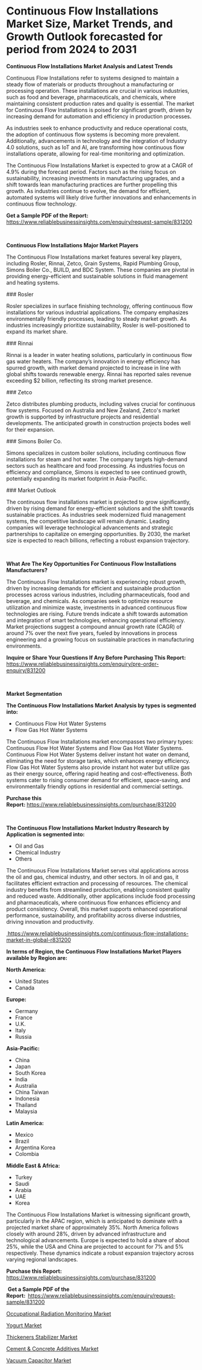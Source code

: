 <p><h1>Continuous Flow Installations Market Size, Market Trends, and Growth Outlook forecasted for period from 2024 to 2031</h1></p><p><strong>Continuous Flow Installations Market Analysis and Latest Trends</strong></p>
<p><p>Continuous Flow Installations refer to systems designed to maintain a steady flow of materials or products throughout a manufacturing or processing operation. These installations are crucial in various industries, such as food and beverage, pharmaceuticals, and chemicals, where maintaining consistent production rates and quality is essential. The market for Continuous Flow Installations is poised for significant growth, driven by increasing demand for automation and efficiency in production processes.</p><p>As industries seek to enhance productivity and reduce operational costs, the adoption of continuous flow systems is becoming more prevalent. Additionally, advancements in technology and the integration of Industry 4.0 solutions, such as IoT and AI, are transforming how continuous flow installations operate, allowing for real-time monitoring and optimization.</p><p>The Continuous Flow Installations Market is expected to grow at a CAGR of 4.9% during the forecast period. Factors such as the rising focus on sustainability, increasing investments in manufacturing upgrades, and a shift towards lean manufacturing practices are further propelling this growth. As industries continue to evolve, the demand for efficient, automated systems will likely drive further innovations and enhancements in continuous flow technology.</p></p>
<p><strong>Get a Sample PDF of the Report:&nbsp;</strong> <a href="https://www.reliablebusinessinsights.com/enquiry/request-sample/831200?utm_campaign=1113&utm_medium=2&utm_source=Github&utm_content=ia&utm_term=08102024&utm_id=continuous-flow-installations">https://www.reliablebusinessinsights.com/enquiry/request-sample/831200</a></p>
<p>&nbsp;</p>
<p><strong>Continuous Flow Installations Major Market Players</strong></p>
<p><p>The Continuous Flow Installations market features several key players, including Rosler, Rinnai, Zetco, Grain Systems, Rapid Plumbing Group, Simons Boiler Co., BUILD, and BDC System. These companies are pivotal in providing energy-efficient and sustainable solutions in fluid management and heating systems.</p><p>### Rosler</p><p>Rosler specializes in surface finishing technology, offering continuous flow installations for various industrial applications. The company emphasizes environmentally friendly processes, leading to steady market growth. As industries increasingly prioritize sustainability, Rosler is well-positioned to expand its market share.</p><p>### Rinnai</p><p>Rinnai is a leader in water heating solutions, particularly in continuous flow gas water heaters. The company’s innovation in energy efficiency has spurred growth, with market demand projected to increase in line with global shifts towards renewable energy. Rinnai has reported sales revenue exceeding $2 billion, reflecting its strong market presence.</p><p>### Zetco</p><p>Zetco distributes plumbing products, including valves crucial for continuous flow systems. Focused on Australia and New Zealand, Zetco's market growth is supported by infrastructure projects and residential developments. The anticipated growth in construction projects bodes well for their expansion.</p><p>### Simons Boiler Co.</p><p>Simons specializes in custom boiler solutions, including continuous flow installations for steam and hot water. The company targets high-demand sectors such as healthcare and food processing. As industries focus on efficiency and compliance, Simons is expected to see continued growth, potentially expanding its market footprint in Asia-Pacific.</p><p>### Market Outlook</p><p>The continuous flow installations market is projected to grow significantly, driven by rising demand for energy-efficient solutions and the shift towards sustainable practices. As industries seek modernized fluid management systems, the competitive landscape will remain dynamic. Leading companies will leverage technological advancements and strategic partnerships to capitalize on emerging opportunities. By 2030, the market size is expected to reach billions, reflecting a robust expansion trajectory.</p></p>
<p>&nbsp;</p>
<p><strong>What Are The Key Opportunities For Continuous Flow Installations Manufacturers?</strong></p>
<p><p>The Continuous Flow Installations market is experiencing robust growth, driven by increasing demands for efficient and sustainable production processes across various industries, including pharmaceuticals, food and beverage, and chemicals. As companies seek to optimize resource utilization and minimize waste, investments in advanced continuous flow technologies are rising. Future trends indicate a shift towards automation and integration of smart technologies, enhancing operational efficiency. Market projections suggest a compound annual growth rate (CAGR) of around 7% over the next five years, fueled by innovations in process engineering and a growing focus on sustainable practices in manufacturing environments.</p></p>
<p><strong>Inquire or Share Your Questions If Any Before Purchasing This Report:</strong> <a href="https://www.reliablebusinessinsights.com/enquiry/pre-order-enquiry/831200?utm_campaign=1113&utm_medium=2&utm_source=Github&utm_content=ia&utm_term=08102024&utm_id=continuous-flow-installations">https://www.reliablebusinessinsights.com/enquiry/pre-order-enquiry/831200</a></p>
<p>&nbsp;</p>
<p><strong>Market Segmentation</strong></p>
<p><strong>The Continuous Flow Installations Market Analysis by types is segmented into:</strong></p>
<p><ul><li>Continuous Flow Hot Water Systems</li><li>Flow Gas Hot Water Systems</li></ul></p>
<p><p>The Continuous Flow Installations market encompasses two primary types: Continuous Flow Hot Water Systems and Flow Gas Hot Water Systems. Continuous Flow Hot Water Systems deliver instant hot water on demand, eliminating the need for storage tanks, which enhances energy efficiency. Flow Gas Hot Water Systems also provide instant hot water but utilize gas as their energy source, offering rapid heating and cost-effectiveness. Both systems cater to rising consumer demand for efficient, space-saving, and environmentally friendly options in residential and commercial settings.</p></p>
<p><strong>Purchase this Report:&nbsp;</strong><a href="https://www.reliablebusinessinsights.com/purchase/831200?utm_campaign=1113&utm_medium=2&utm_source=Github&utm_content=ia&utm_term=08102024&utm_id=continuous-flow-installations">https://www.reliablebusinessinsights.com/purchase/831200</a></p>
<p>&nbsp;</p>
<p><strong>The Continuous Flow Installations Market Industry Research by Application is segmented into:</strong></p>
<p><ul><li>Oil and Gas</li><li>Chemical Industry</li><li>Others</li></ul></p>
<p><p>The Continuous Flow Installations Market serves vital applications across the oil and gas, chemical industry, and other sectors. In oil and gas, it facilitates efficient extraction and processing of resources. The chemical industry benefits from streamlined production, enabling consistent quality and reduced waste. Additionally, other applications include food processing and pharmaceuticals, where continuous flow enhances efficiency and product consistency. Overall, this market supports enhanced operational performance, sustainability, and profitability across diverse industries, driving innovation and productivity.</p></p>
<p><a href="https://www.reliablebusinessinsights.com/continuous-flow-installations-market-in-global-r831200?utm_campaign=1113&utm_medium=2&utm_source=Github&utm_content=ia&utm_term=08102024&utm_id=continuous-flow-installations">&nbsp;https://www.reliablebusinessinsights.com/continuous-flow-installations-market-in-global-r831200</a></p>
<p><strong>In terms of Region, the Continuous Flow Installations Market Players available by Region are:</strong></p>
<p>
    <p> <strong> North America: </strong>
        <ul>
            <li>United States</li>
            <li>Canada</li>
        </ul>
        </p> 
    <p> <strong> Europe: </strong>
        <ul>
            <li>Germany</li>
            <li>France</li>
            <li>U.K.</li>
            <li>Italy</li>
            <li>Russia</li>
        </ul>
        </p> 
    <p> <strong> Asia-Pacific: </strong>
        <ul>
            <li>China</li>
            <li>Japan</li>
            <li>South Korea</li>
            <li>India</li>
            <li>Australia</li>
            <li>China Taiwan</li>
            <li>Indonesia</li>
            <li>Thailand</li>
            <li>Malaysia</li>
        </ul>
        </p> 
    <p> <strong> Latin America: </strong>
        <ul>
            <li>Mexico</li>
            <li>Brazil</li>
            <li>Argentina Korea</li>
            <li>Colombia</li>
        </ul>
        </p> 
    <p> <strong> Middle East & Africa: </strong>
        <ul>
            <li>Turkey</li>
            <li>Saudi</li>
            <li>Arabia</li>
            <li>UAE</li>
            <li>Korea</li>
        </ul>
    </p>
    </p>
<p><p>The Continuous Flow Installations Market is witnessing significant growth, particularly in the APAC region, which is anticipated to dominate with a projected market share of approximately 35%. North America follows closely with around 28%, driven by advanced infrastructure and technological advancements. Europe is expected to hold a share of about 25%, while the USA and China are projected to account for 7% and 5% respectively. These dynamics indicate a robust expansion trajectory across varying regional landscapes.</p></p>
<p><strong>Purchase this Report: </strong><a href="https://www.reliablebusinessinsights.com/purchase/831200?utm_campaign=1113&utm_medium=2&utm_source=Github&utm_content=ia&utm_term=08102024&utm_id=continuous-flow-installations">https://www.reliablebusinessinsights.com/purchase/831200</a></p>
<p>&nbsp;<strong>Get a Sample PDF of the Report:&nbsp;&nbsp;</strong><a href="https://www.reliablebusinessinsights.com/enquiry/request-sample/831200?utm_campaign=1113&utm_medium=2&utm_source=Github&utm_content=ia&utm_term=08102024&utm_id=continuous-flow-installations">https://www.reliablebusinessinsights.com/enquiry/request-sample/831200</a></p>
<p><strong></strong></p>
<p><p><a href="https://www.linkedin.com/pulse/global-occupational-radiation-monitoring-market-landscape-fwzfe?utm_campaign=1113&utm_medium=2&utm_source=Github&utm_content=ia&utm_term=08102024&utm_id=continuous-flow-installations">Occupational Radiation Monitoring Market</a></p><p><a href="https://issuu.com/reportprime-2/docs/yogurt-market-size-2030.pptx_5c48f4735afa89?utm_campaign=1113&utm_medium=2&utm_source=Github&utm_content=ia&utm_term=08102024&utm_id=continuous-flow-installations">Yogurt Market</a></p><p><a href="https://github.com/shauntarfpso/Market-Research-Report-List-1/blob/main/thickeners-stabilizer-market.md?utm_campaign=1113&utm_medium=2&utm_source=Github&utm_content=ia&utm_term=08102024&utm_id=continuous-flow-installations">Thickeners Stabilizer Market</a></p><p><a href="https://github.com/keitelmoprotinu/Market-Research-Report-List-1/blob/main/cement-concrete-additives-market.md?utm_campaign=1113&utm_medium=2&utm_source=Github&utm_content=ia&utm_term=08102024&utm_id=continuous-flow-installations">Cement & Concrete Additives Market</a></p><p><a href="https://www.linkedin.com/pulse/global-vacuum-capacitor-market-analysis-trends-forecasts-ufdne?utm_campaign=1113&utm_medium=2&utm_source=Github&utm_content=ia&utm_term=08102024&utm_id=continuous-flow-installations">Vacuum Capacitor Market</a></p></p>